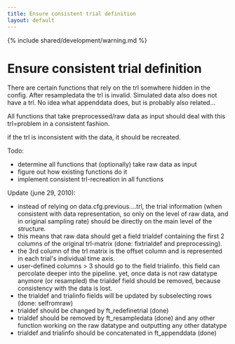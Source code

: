 ```yaml
---
title: Ensure consistent trial definition
layout: default
---
```


{% include shared/development/warning.md %}

# Ensure consistent trial definition

There are certain functions that rely on the trl somwhere hidden in the config. After resampledata the trl is invalid. Simulated data also does not have a trl. No idea what appenddata does, but is probably also related...

All functions that take preprocessed/raw data as input should deal with this trl=problem in a consistent fashion.

if the trl is inconsistent with the data, it should be recreated.

Todo:

*  determine all functions that (optionally) take raw data as input
*  figure out how existing functions do it
*  implement consistent trl-recreation in all functions

Update (june 29, 2010):

*  instead of relying on data.cfg.previous....trl, the trial information (when consistent with data representation, so only on the level of raw data, and in original sampling rate) should be directly on the main level of the structure.
*  this means that raw data should get a field trialdef containing the first 2 columns of the original trl-matrix (done: fixtrialdef and preprocessing).
*  the 3rd column of the trl matrix is the offset column and is represented in each trial's individual time axis.
*  user-defined columns > 3 should go to the field trialinfo. this field can percolate deeper into the pipeline. yet, once data is not raw datatype anymore (or resampled) the trialdef field should be removed, because consistency with the data is lost.
*  the trialdef and trialinfo fields will be updated by subselecting rows (done: selfromraw)
*  trialdef should be changed by ft_redefinetrial (done)
*  trialdef should be removed by ft_resampledata (done) and any other function working on the raw datatype and outputting any other datatype
*  trialdef and trialinfo should be concatenated in ft_appenddata (done)

